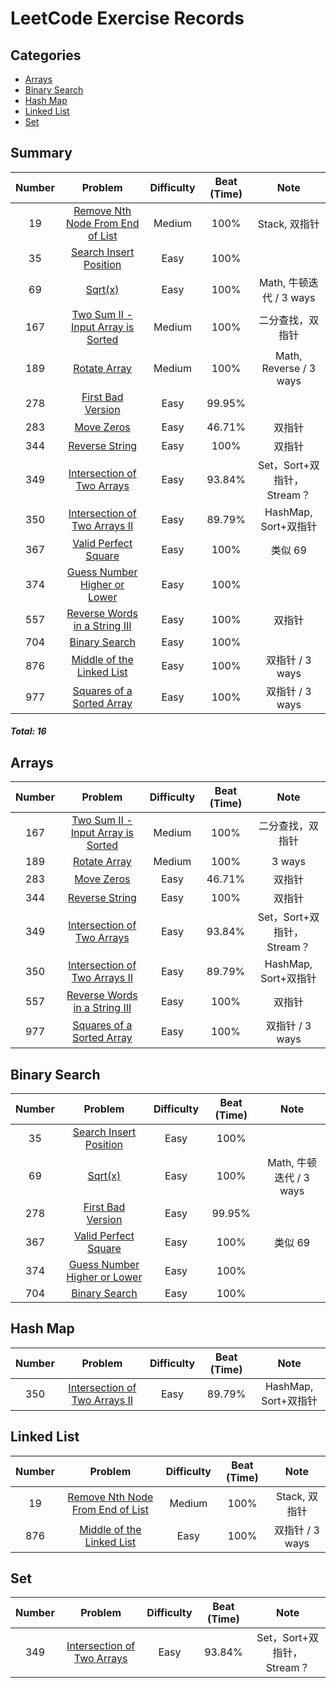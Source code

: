 # LeetCode Exercise Records

## Categories
* [Arrays](#arrays)
* [Binary Search](#binary-search)
* [Hash Map](#hash-map)
* [Linked List](#linked-list)
* [Set](#set)


## Summary
| Number |                              Problem                              | Difficulty | Beat (Time) |          Note          |
|:------:|:-----------------------------------------------------------------:|:----------:|:-----------:|:----------------------:|
|   19   |   [Remove Nth Node From End of List](src/RemoveNthFromEnd.java)   |   Medium   |    100%     |       Stack, 双指针       |
|   35   |      [Search Insert Position](src/SearchInsertPosition.java)      |    Easy    |    100%     |                        |
|   69   |                     [Sqrt(x)](src/Sqrt.java)                      |    Easy    |    100%     |  Math, 牛顿迭代 / 3 ways   |
|  167   |      [Two Sum II - Input Array is Sorted](src/TwoSumII.java)      |   Medium   |    100%     |        二分查找，双指针        |
|  189   |               [Rotate Array](src/RotateArray.java)                |   Medium   |    100%     | Math, Reverse / 3 ways |
|  278   |           [First Bad Version](src/FirstBadVersion.java)           |    Easy    |   99.95%    |                        |
|  283   |                 [Move Zeros](src/MoveZeros.java)                  |    Easy    |   46.71%    |          双指针           |
|  344   |             [Reverse String](src/ReverseString.java)              |    Easy    |    100%     |          双指针           |
|  349   |     [Intersection of Two Arrays](src/IntersectTwoArrays.java)     |    Easy    |   93.84%    |  Set，Sort+双指针，Stream？  |
|  350   |  [Intersection of Two Arrays II](src/IntersectTwoArraysII.java)   |    Easy    |   89.79%    |   HashMap, Sort+双指针    |
|  367   |        [Valid Perfect Square](src/ValidPerfectSquare.java)        |    Easy    |    100%     |         类似 69          |
|  374   |         [Guess Number Higher or Lower](src/GuessNum.java)         |    Easy    |    100%     |                        |
|  557   | [Reverse Words in a String III](src/ReverseWordsInStringIII.java) |    Easy    |    100%     |          双指针           |
|  704   |              [Binary Search](src/BinarySearch.java)               |    Easy    |    100%     |                        |
|  876   |       [Middle of the Linked List](src/MiddleLinkList.java)        |    Easy    |    100%     |      双指针 / 3 ways      |
|  977   |     [Squares of a Sorted Array](src/SquaresSortedArray.java)      |    Easy    |    100%     |      双指针 / 3 ways      |
##### Total: 16


## Arrays
| Number |                              Problem                              | Difficulty | Beat (Time) |         Note         |
|:------:|:-----------------------------------------------------------------:|:----------:|:-----------:|:--------------------:|
|  167   |      [Two Sum II - Input Array is Sorted](src/TwoSumII.java)      |   Medium   |    100%     |       二分查找，双指针       |
|  189   |               [Rotate Array](src/RotateArray.java)                |   Medium   |    100%     |        3 ways        |
|  283   |                 [Move Zeros](src/MoveZeros.java)                  |    Easy    |   46.71%    |         双指针          |
|  344   |             [Reverse String](src/ReverseString.java)              |    Easy    |    100%     |         双指针          |
|  349   |     [Intersection of Two Arrays](src/IntersectTwoArrays.java)     |    Easy    |   93.84%    | Set，Sort+双指针，Stream？ |
|  350   |  [Intersection of Two Arrays II](src/IntersectTwoArraysII.java)   |    Easy    |   89.79%    |  HashMap, Sort+双指针   |
|  557   | [Reverse Words in a String III](src/ReverseWordsInStringIII.java) |    Easy    |    100%     |         双指针          |
|  977   |     [Squares of a Sorted Array](src/SquaresSortedArray.java)      |    Easy    |    100%     |     双指针 / 3 ways     |


## Binary Search
| Number |                         Problem                         | Difficulty | Beat (Time) |        Note         |
|:------:|:-------------------------------------------------------:|:----------:|:-----------:|:-------------------:|
|   35   | [Search Insert Position](src/SearchInsertPosition.java) |    Easy    |    100%     |                     |
|   69   |                [Sqrt(x)](src/Sqrt.java)                 |    Easy    |    100%     | Math, 牛顿迭代 / 3 ways |
|  278   |      [First Bad Version](src/FirstBadVersion.java)      |    Easy    |   99.95%    |                     |
|  367   |   [Valid Perfect Square](src/ValidPerfectSquare.java)   |    Easy    |    100%     |        类似 69        |
|  374   |    [Guess Number Higher or Lower](src/GuessNum.java)    |    Easy    |    100%     |                     |
|  704   |         [Binary Search](src/BinarySearch.java)          |    Easy    |    100%     |                     |


## Hash Map
| Number |                              Problem                              | Difficulty | Beat (Time) |         Note         |
|:------:|:-----------------------------------------------------------------:|:----------:|:-----------:|:--------------------:|
|  350   |  [Intersection of Two Arrays II](src/IntersectTwoArraysII.java)   |    Easy    |   89.79%    |  HashMap, Sort+双指针   |


## Linked List
| Number |                            Problem                            | Difficulty | Beat (Time) |     Note     |
|:------:|:-------------------------------------------------------------:|:----------:|:-----------:|:------------:|
|   19   | [Remove Nth Node From End of List](src/RemoveNthFromEnd.java) |   Medium   |    100%     |  Stack, 双指针  |
|  876   |     [Middle of the Linked List](src/MiddleLinkList.java)      |    Easy    |    100%     | 双指针 / 3 ways |


## Set
| Number |                              Problem                              | Difficulty | Beat (Time) |         Note         |
|:------:|:-----------------------------------------------------------------:|:----------:|:-----------:|:--------------------:|
|  349   |     [Intersection of Two Arrays](src/IntersectTwoArrays.java)     |    Easy    |   93.84%    | Set，Sort+双指针，Stream？ |


